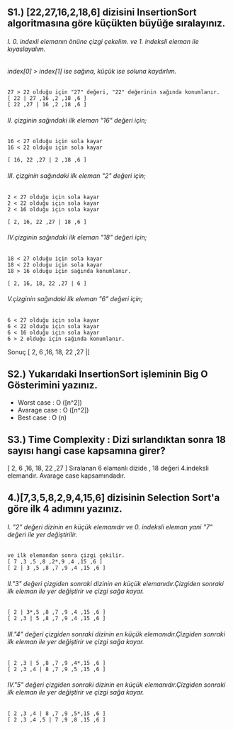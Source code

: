 
## S1.) [22,27,16,2,18,6] dizisini InsertionSort algoritmasına göre küçükten büyüğe sıralayınız.

###### I. 0. indexli elemanın önüne çizgi çekelim. ve 1. indeksli eleman ile kıyaslayalım.
###### index[0] > index[1] ise sağına, küçük ise soluna kaydırlım.

   	27 > 22 olduğu için "27" değeri, "22" değerinin sağında konumlanır.
	[ 22 | 27 ,16 ,2 ,18 ,6 ]
	[ 22 ,27 | 16 ,2 ,18 ,6 ]
   
###### II. çizginin sağındaki ilk eleman "16" değeri için;
	16 < 27 olduğu için sola kayar
	16 < 22 olduğu için sola kayar

	[ 16, 22 ,27 | 2 ,18 ,6 ]

###### III. çizginin sağındaki ilk eleman  "2" değeri için;
	2 < 27 olduğu için sola kayar
	2 < 22 olduğu için sola kayar
	2 < 16 olduğu için sola kayar

	[ 2, 16, 22 ,27 | 18 ,6 ]

###### IV.çizginin sağındaki ilk eleman  "18" değeri için;
	18 < 27 olduğu için sola kayar
	18 < 22 olduğu için sola kayar
	18 > 16 olduğu için sağında konumlanır.

	[ 2, 16, 18, 22 ,27 | 6 ]


###### V.çizginin sağındaki ilk eleman  "6" değeri için;
	6 < 27 olduğu için sola kayar
	6 < 22 olduğu için sola kayar
	6 < 16 olduğu için sola kayar
	6 > 2 olduğu için sağında konumlanır.

Sonuç	[ 2, 6 ,16, 18, 22 ,27 |]


## S2.) Yukarıdaki InsertionSort işleminin Big O Gösterimini yazınız.

* Worst case   : O ([n^2])
* Avarage case : O ([n^2])
* Best  case   : O (n)


## S3.) Time Complexity : Dizi sırlandıktan sonra 18 sayısı hangi case kapsamına girer?

[ 2, 6 ,16, 18, 22 ,27 ] Sıralanan 6 elamanlı dizide , 18 değeri 4.indeksli elemandır. Avarage case kapsamındadır.


## 4.)[7,3,5,8,2,9,4,15,6] dizisinin Selection Sort'a göre ilk 4 adımını yazınız.

###### I. "2" değeri dizinin en küçük elemanıdır ve 0. indeksli eleman yani "7" değeri ile yer değiştirilir.
    ve ilk elemandan sonra çizgi çekilir.
	[ 7 ,3 ,5 ,8 ,2*,9 ,4 ,15 ,6 ]
	[ 2 | 3 ,5 ,8 ,7 ,9 ,4 ,15 ,6 ]
   
###### II."3" değeri çizgiden sonraki dizinin en küçük elemanıdır.Çizgiden sonraki ilk eleman ile yer değiştirir ve çizgi sağa kayar. 
	[ 2 | 3*,5 ,8 ,7 ,9 ,4 ,15 ,6 ]
	[ 2 ,3 | 5 ,8 ,7 ,9 ,4 ,15 ,6 ]

###### III."4" değeri çizgiden sonraki dizinin en küçük elemanıdır.Çizgiden sonraki ilk eleman ile yer değiştirir ve çizgi sağa kayar.
	[ 2 ,3 | 5 ,8 ,7 ,9 ,4*,15 ,6 ]
	[ 2 ,3 ,4 | 8 ,7 ,9 ,5 ,15 ,6 ]

###### IV."5" değeri çizgiden sonraki dizinin en küçük elemanıdır.Çizgiden sonraki ilk eleman ile yer değiştirir ve çizgi sağa kayar.
	[ 2 ,3 ,4 | 8 ,7 ,9 ,5*,15 ,6 ]
	[ 2 ,3 ,4 ,5 | 7 ,9 ,8 ,15 ,6 ]

